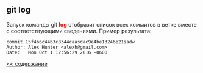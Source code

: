 ## git log

Запуск команды git <span style="color:red">**log**</span> отобразит список всех коммитов в ветке вместе с соответствующими сведениями. Пример результата:

```
commit 15f4b6c44b3c8344caasdac9e4be13246e21sadw
Author: Alex Hunter <alexh@gmail.com>
Date:   Mon Oct 1 12:56:29 2016 -0600
```

[<< содержание](./readme.md)